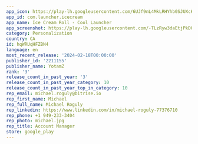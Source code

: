 ```yaml
---
app_icon: https://play-lh.googleusercontent.com/6UJf9nL4MkLRHYhb0SJUXcKm89XoeFIKPfQuISECqMU3oIZE943ulEYzuXcbYedPeBY
app_id: com.launcher.icecream
app_name: Ice Cream Roll - Cool Launcher
app_screenshot: https://play-lh.googleusercontent.com/-TLzRyw3daEtjPkDOO24rwCOx_JwVk6W8O8WXMjnYzGc9wKLcbXrx9OEv4DK9XwkDbc
category: Personalization
country: CA
id: hqWRUqHFZBN4
language: en
most_recent_release: '2024-02-18T00:00:00'
publisher_id: '2211155'
publisher_name: YotamZ
rank: '3'
release_count_in_past_year: '3'
release_count_in_past_year_category: 10
release_count_in_past_year_top_in_category: 10
rep_email: michael.roguly@bitrise.io
rep_first_name: Michael
rep_full_name: Michael Roguly
rep_linkedin: https://www.linkedin.com/in/michael-roguly-77376710
rep_phone: +1 949-233-3404
rep_photo: michael.jpg
rep_title: Account Manager
store: google_play
---
```


